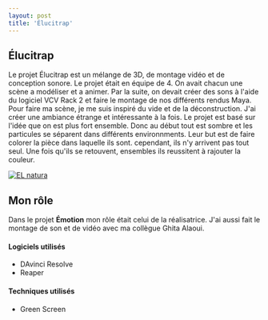 ```yaml
---
layout: post
title: 'Élucitrap'
---
```





## Élucitrap ##

Le projet Élucitrap est un mélange de 3D, de montage vidéo et de conception sonore. Le projet était en équipe de 4. On avait chacun une scène a modéliser et a animer. Par la suite, on devait créer des sons à l'aide du logiciel VCV Rack 2 et faire le montage de nos différents rendus Maya. Pour faire ma scène, je me suis inspiré du vide et de la déconstruction. J'ai créer une ambiance étrange et intéressante à la fois. Le projet est basé sur l'idée que on est plus fort ensemble. Donc au début tout est sombre et les particules se séparent dans différents environnments. Leur but est de faire colorer la pièce dans laquelle ils sont. cependant, ils n'y arrivent pas tout seul. Une fois qu'ils se retouvent, ensembles ils reussitent à rajouter la couleur.


[![EL natura](http://img.youtube.com/vi/AXPsNn52qlw/0.jpg)](https://www.youtube.com/watch?v=AXPsNn52qlw&feature=youtu.be)



## Mon rôle ##

Dans le projet **Émotion** mon rôle était celui de la réalisatrice. J'ai aussi fait le montage de son et de vidéo avec ma collègue Ghita Alaoui.




#### Logiciels utilisés ####

- DAvinci Resolve
- Reaper


#### Techniques utilisés  ####

- Green Screen
